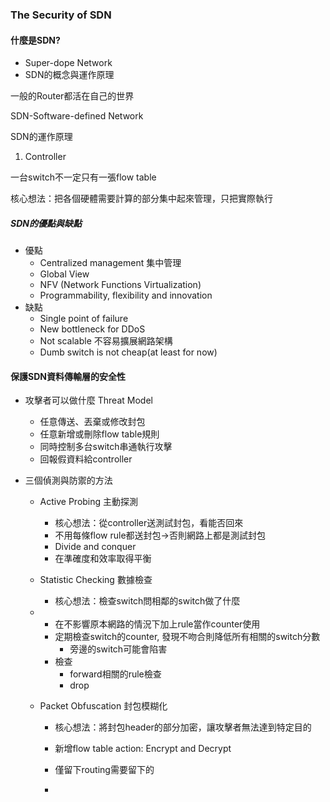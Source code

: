 ### The Security of SDN

#### 什麼是SDN?

* Super-dope Network
* SDN的概念與運作原理

一般的Router都活在自己的世界

SDN-Software-defined Network

SDN的運作原理

1. Controller

一台switch不一定只有一張flow table

核心想法：把各個硬體需要計算的部分集中起來管理，只把實際執行

##### SDN的優點與缺點

* 優點
  * Centralized management  集中管理
  * Global View
  * NFV \(Network Functions Virtualization\)
  * Programmability, flexibility and innovation 
* 缺點
  * Single point of failure
  * New bottleneck for DDoS
  * Not scalable 不容易擴展網路架構
  * Dumb switch is not cheap\(at least for now\)

#### 保護SDN資料傳輸層的安全性

* 攻擊者可以做什麼 Threat Model

  * 任意傳送、丟棄或修改封包
  * 任意新增或刪除flow table規則
  * 同時控制多台switch串通執行攻擊
  * 回報假資料給controller

* 三個偵測與防禦的方法

  * Active Probing 主動探測
    * 核心想法：從controller送測試封包，看能否回來
    * 不用每條flow rule都送封包-&gt;否則網路上都是測試封包
    * Divide and conquer
    * 在準確度和效率取得平衡
  * Statistic Checking 數據檢查
    * 核心想法：檢查switch問相鄰的switch做了什麼
  * * 在不影響原本網路的情況下加上rule當作counter使用
    * 定期檢查switch的counter, 發現不吻合則降低所有相關的switch分數
      * 旁邊的switch可能會陷害
    * 檢查
      * forward相關的rule檢查
      * drop
  * Packet Obfuscation 封包模糊化

    * 核心想法：將封包header的部分加密，讓攻擊者無法達到特定目的
    * 新增flow table action: Encrypt and Decrypt
    * 僅留下routing需要留下的

    * 



